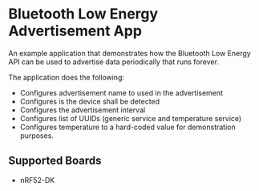 Bluetooth Low Energy Advertisement App
======================================

An example application that demonstrates how the Bluetooth Low Energy API can be
used to advertise data periodically that runs forever.

The application does the following:
  * Configures advertisement name to used in the advertisement
  * Configures is the device shall be detected
  * Configures the advertisement interval
  * Configures list of UUIDs (generic service and temperature service)
  * Configures temperature to a hard-coded value for demonstration purposes.

Supported Boards
-----------------
- nRF52-DK
